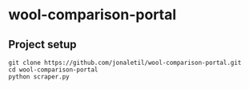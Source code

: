 # wool-comparison-portal

## Project setup
```
git clone https://github.com/jonaletil/wool-comparison-portal.git
cd wool-comparison-portal
python scraper.py
```